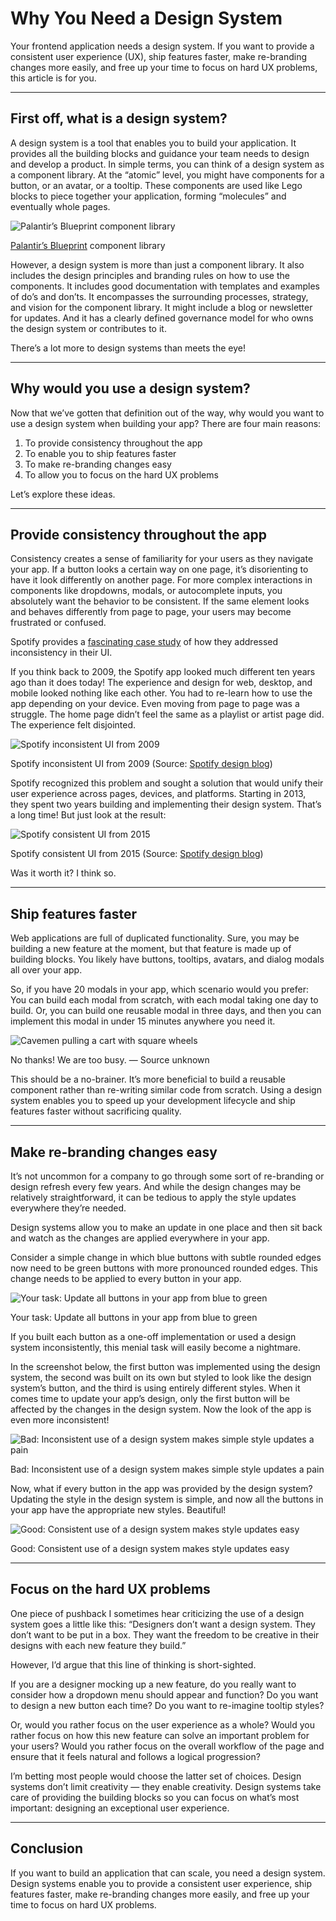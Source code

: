 # Why You Need a Design System

Your frontend application needs a design system. If you want to provide a consistent user experience (UX), ship features faster, make re-branding changes more easily, and free up your time to focus on hard UX problems, this article is for you.

---

## First off, what is a design system?

A design system is a tool that enables you to build your application. It provides all the building blocks and guidance your team needs to design and develop a product. In simple terms, you can think of a design system as a component library. At the “atomic” level, you might have components for a button, or an avatar, or a tooltip. These components are used like Lego blocks to piece together your application, forming “molecules” and eventually whole pages.

![[Palantir’s Blueprint](https://dribbble.com/Palantir) component library](https://cdn-images-1.medium.com/max/2000/0*rIFyJCY2SvlkpQZj.png)
<figcaption><a href="https://dribbble.com/Palantir">Palantir’s Blueprint</a> component library</figcaption>

However, a design system is more than just a component library. It also includes the design principles and branding rules on how to use the components. It includes good documentation with templates and examples of do’s and don’ts. It encompasses the surrounding processes, strategy, and vision for the component library. It might include a blog or newsletter for updates. And it has a clearly defined governance model for who owns the design system or contributes to it.

There’s a lot more to design systems than meets the eye!

---

## Why would you use a design system?

Now that we’ve gotten that definition out of the way, why would you want to use a design system when building your app? There are four main reasons:

1. To provide consistency throughout the app
2. To enable you to ship features faster
3. To make re-branding changes easy
4. To allow you to focus on the hard UX problems

Let’s explore these ideas.

---

## Provide consistency throughout the app

Consistency creates a sense of familiarity for your users as they navigate your app. If a button looks a certain way on one page, it’s disorienting to have it look differently on another page. For more complex interactions in components like dropdowns, modals, or autocomplete inputs, you absolutely want the behavior to be consistent. If the same element looks and behaves differently from page to page, your users may become frustrated or confused.

Spotify provides a [fascinating case study](https://spotify.design/article/reimagining-design-systems-at-spotify) of how they addressed inconsistency in their UI.

If you think back to 2009, the Spotify app looked much different ten years ago than it does today! The experience and design for web, desktop, and mobile looked nothing like each other. You had to re-learn how to use the app depending on your device. Even moving from page to page was a struggle. The home page didn’t feel the same as a playlist or artist page did. The experience felt disjointed.

![Spotify inconsistent UI from 2009](https://cdn-images-1.medium.com/max/2000/0*e99_NzQKMP1MjKuO)
<figcaption>Spotify inconsistent UI from 2009 (Source: <a href="https://spotify.design/article/reimagining-design-systems-at-spotify">Spotify design blog</a>)</figcaption>

Spotify recognized this problem and sought a solution that would unify their user experience across pages, devices, and platforms. Starting in 2013, they spent two years building and implementing their design system. That’s a long time! But just look at the result:

![Spotify consistent UI from 2015](https://cdn-images-1.medium.com/max/2000/0*s52vlp_ENokuuBVL)
<figcaption>Spotify consistent UI from 2015 (Source: <a href="https://spotify.design/article/reimagining-design-systems-at-spotify">Spotify design blog</a>)</figcaption>

Was it worth it? I think so.

---

## Ship features faster

Web applications are full of duplicated functionality. Sure, you may be building a new feature at the moment, but that feature is made up of building blocks. You likely have buttons, tooltips, avatars, and dialog modals all over your app.

So, if you have 20 modals in your app, which scenario would you prefer: You can build each modal from scratch, with each modal taking one day to build. Or, you can build one reusable modal in three days, and then you can implement this modal in under 15 minutes anywhere you need it.

![Cavemen pulling a cart with square wheels](https://cdn-images-1.medium.com/max/2000/0*PBiJ25hAdwIDtZxH)
<figcaption>No thanks! We are too busy. — Source unknown</figcaption>

This should be a no-brainer. It’s more beneficial to build a reusable component rather than re-writing similar code from scratch. Using a design system enables you to speed up your development lifecycle and ship features faster without sacrificing quality.

---

## Make re-branding changes easy

It’s not uncommon for a company to go through some sort of re-branding or design refresh every few years. And while the design changes may be relatively straightforward, it can be tedious to apply the style updates everywhere they’re needed.

Design systems allow you to make an update in one place and then sit back and watch as the changes are applied everywhere in your app.

Consider a simple change in which blue buttons with subtle rounded edges now need to be green buttons with more pronounced rounded edges. This change needs to be applied to every button in your app.

![Your task: Update all buttons in your app from blue to green](https://cdn-images-1.medium.com/max/2696/1*92B3MetYC0K-3bAYz5Ib0Q.png)
<figcaption>Your task: Update all buttons in your app from blue to green</figcaption>

If you built each button as a one-off implementation or used a design system inconsistently, this menial task will easily become a nightmare.

In the screenshot below, the first button was implemented using the design system, the second was built on its own but styled to look like the design system’s button, and the third is using entirely different styles. When it comes time to update your app’s design, only the first button will be affected by the changes in the design system. Now the look of the app is even more inconsistent!

![Bad: Inconsistent use of a design system makes simple style updates a pain](https://cdn-images-1.medium.com/max/3968/1*HSAYV9I0GBZEtuYvQl5jSw.png)
<figcaption>Bad: Inconsistent use of a design system makes simple style updates a pain</figcaption>

Now, what if every button in the app was provided by the design system? Updating the style in the design system is simple, and now all the buttons in your app have the appropriate new styles. Beautiful!

![Good: Consistent use of a design system makes style updates easy](https://cdn-images-1.medium.com/max/3980/1*AVbqCc0YOdljJHWs8X8kEA.png)
<figcaption>Good: Consistent use of a design system makes style updates easy</figcaption>

---

## Focus on the hard UX problems

One piece of pushback I sometimes hear criticizing the use of a design system goes a little like this: “Designers don’t want a design system. They don’t want to be put in a box. They want the freedom to be creative in their designs with each new feature they build.”

However, I’d argue that this line of thinking is short-sighted.

If you are a designer mocking up a new feature, do you really want to consider how a dropdown menu should appear and function? Do you want to design a new button each time? Do you want to re-imagine tooltip styles?

Or, would you rather focus on the user experience as a whole? Would you rather focus on how this new feature can solve an important problem for your users? Would you rather focus on the overall workflow of the page and ensure that it feels natural and follows a logical progression?

I’m betting most people would choose the latter set of choices. Design systems don’t limit creativity — they enable creativity. Design systems take care of providing the building blocks so you can focus on what’s most important: designing an exceptional user experience.

---

## Conclusion

If you want to build an application that can scale, you need a design system. Design systems enable you to provide a consistent user experience, ship features faster, make re-branding changes more easily, and free up your time to focus on hard UX problems.
